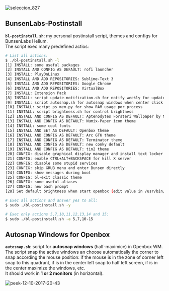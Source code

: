 ![seleccion_827](https://user-images.githubusercontent.com/32820131/40361602-3476698e-5dca-11e8-9aa4-2d91e4e734eb.png)

## BunsenLabs-Postinstall
**`bl-postinstall.sh`**: my personal postinstall script, themes and configs for BunsenLabs Helium.  
The script exec many predefined actios:

```bash
# List all actions:
$ ./bl-postinstall.sh -l
[1] INSTALL: some useful packages
[2] INSTALL AND CONFIG AS DEFAULT: rofi launcher
[3] INSTALL: PlayOnLinux
[4] INSTALL AND ADD REPOSITORIES: Sublime-Text 3
[5] INSTALL AND ADD REPOSITORIES: Google Chrome
[6] INSTALL AND ADD REPOSITORIES: VirtualBox
[7] INSTALL: Extension Pack
[8] INSTALL: script update-notification.sh for notify weekly for updates in tint bar
[9] INSTALL: script autosnap.sh for autosnap windows when center click in title
[10] INSTALL: script ps_mem.py for show RAM usage por process
[11] INSTALL: script brightness.sh for control brightness
[12] INSTALL AND CONFIG AS DEFAULT: Aptenodytes Forsteri Wallpaper by Nixiepro
[13] INSTALL AND CONFIG AS DEFAULT: Numix-Paper icon theme
[14] INSTALL: some cool fonts
[15] INSTALL AND SET AS DEFAULT: Openbox theme
[16] INSTALL AND CONFIG AS DEFAULT: Arc GTK theme
[17] INSTALL AND CONFIG AS DEFAULT: Terminator theme
[18] INSTALL AND CONFIG AS DEFAULT: new conky default
[19] INSTALL AND CONFIG AS DEFAULT: tin2 theme
[20] CONFIG: disable graphical display manager and install text locker
[21] CONFIG: enable CTRL+ALT+BACKSPACE for kill X server
[22] CONFIG: disable some stupid services
[23] CONFIG: skip GRUB menu and enter Bunsen directly
[24] CONIFG: show messages during boot
[25] CONFIG: bl-exit classic theme
[26] CONFIG: some useful aliases
[27] CONFIG: new bash prompt
[28] Set default brightness when start openbox (edit value in /usr/bin/brightness.sh)

# Exec all actions and answer yes to all:
$ sudo ./bl-postinstall.sh -y

# Exec only actions 5,7,10,11,12,13,14 and 15:
$ sudo ./bl-postinstall.sh -a 5,7,10-15
```

## Autosnap Windows for Openbox
**`autosnap.sh`**: script for **autosnap windows** (half-maximice) in Openbox WM.  
The script snap the active windows an choose automatically the corner to snap according the mouse position: if the mouse is in the zone of corner left snap to this quadrant, if is in the center left snap to half left screen, if is in the center maximize the windows, etc.  
It should work in **1 or 2 monitors** (in horizontal).

![peek-12-10-2017-20-43](https://user-images.githubusercontent.com/32820131/40352231-9d64c1fa-5dae-11e8-8137-890cadf2c293.gif)






